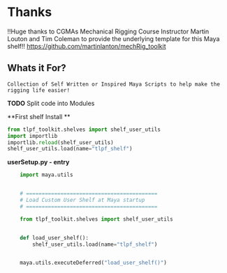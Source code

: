 # Thanks

!!Huge thanks to CGMAs Mechanical Rigging Course Instructor Martin Louton and Tim Coleman to provide the underlying template for this Maya shelf!!
https://github.com/martinlanton/mechRig_toolkit

## Whats it For?

    Collection of Self Written or Inspired Maya Scripts to help make the rigging life easier!

**TODO**
Split code into Modules

**First shelf Install **

```python
from tlpf_toolkit.shelves import shelf_user_utils
import importlib
importlib.reload(shelf_user_utils)
shelf_user_utils.load(name="tlpf_shelf")
```

**userSetup.py - entry**

```python
    import maya.utils


    # ==========================================
    # Load Custom User Shelf at Maya startup
    # ==========================================

    from tlpf_toolkit.shelves import shelf_user_utils


    def load_user_shelf():
        shelf_user_utils.load(name="tlpf_shelf")


    maya.utils.executeDeferred("load_user_shelf()")
```
